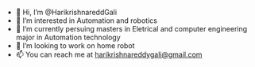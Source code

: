 - 👋 Hi, I’m @HarikrishnareddGali
- 👀 I’m interested in Automation and robotics
- 🌱 I’m currently persuing masters in Eletrical and computer engineering major in Automation technology
- 💞️ I’m looking to work on home robot
- 📫 You can reach me at harikrishnareddygali@gmail.com

<!---
HarikrishnareddGali/HarikrishnareddGali is a ✨ special ✨ repository because its `README.md` (this file) appears on your GitHub profile.
You can click the Preview link to take a look at your changes.
--->
